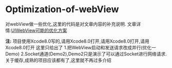 # Optimization-of-webView
对webView做一些优化,这里的代码是对文章内容的补充说明.
文章详情:[UIWebView可能的优化方案](http://www.citynight.cn/Blog/14731574655770.html)

**注:** 项目使用Xcode8.0写的,请用Xcode8.0打开,请用Xcode8.0打开,请用Xcode8.0打开
这里只给出了 1.把WebView启动和发送请求改成并行(优化一Demo) 2.Socket通道(Demo2),Demo2只是演示了可以通过Socket进行网络请求.
关于缓存,成熟的项目应该都有了,这里就不再过多介绍

